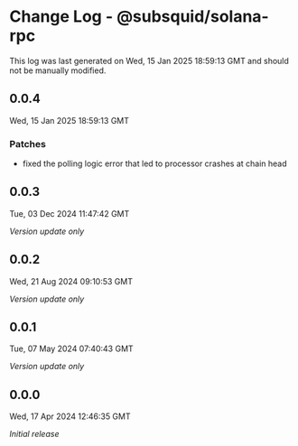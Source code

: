 # Change Log - @subsquid/solana-rpc

This log was last generated on Wed, 15 Jan 2025 18:59:13 GMT and should not be manually modified.

## 0.0.4
Wed, 15 Jan 2025 18:59:13 GMT

### Patches

- fixed the polling logic error that led to processor crashes at chain head

## 0.0.3
Tue, 03 Dec 2024 11:47:42 GMT

_Version update only_

## 0.0.2
Wed, 21 Aug 2024 09:10:53 GMT

_Version update only_

## 0.0.1
Tue, 07 May 2024 07:40:43 GMT

_Version update only_

## 0.0.0
Wed, 17 Apr 2024 12:46:35 GMT

_Initial release_

